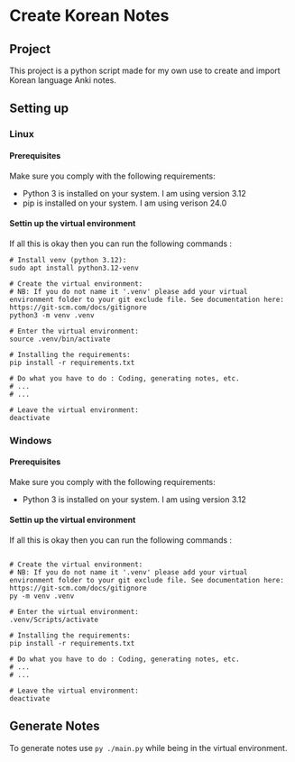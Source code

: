 # Create Korean Notes

## Project

This project is a python script made for my own use to create and import Korean language Anki notes.

## Setting up

### Linux

#### Prerequisites

Make sure you comply with the following requirements:
- Python 3 is installed on your system. I am using version 3.12
- pip is installed on your system. I am using verison 24.0

#### Settin up the virtual environment

If all this is okay then you can run the following commands :
```console
# Install venv (python 3.12):
sudo apt install python3.12-venv

# Create the virtual environment:
# NB: If you do not name it '.venv' please add your virtual environment folder to your git exclude file. See documentation here: https://git-scm.com/docs/gitignore
python3 -m venv .venv

# Enter the virtual environment:
source .venv/bin/activate

# Installing the requirements:
pip install -r requirements.txt

# Do what you have to do : Coding, generating notes, etc.
# ...
# ...

# Leave the virtual environment:
deactivate
```

### Windows

#### Prerequisites

Make sure you comply with the following requirements:
- Python 3 is installed on your system. I am using version 3.12

#### Settin up the virtual environment

If all this is okay then you can run the following commands :
```console

# Create the virtual environment:
# NB: If you do not name it '.venv' please add your virtual environment folder to your git exclude file. See documentation here: https://git-scm.com/docs/gitignore
py -m venv .venv

# Enter the virtual environment:
.venv/Scripts/activate

# Installing the requirements:
pip install -r requirements.txt

# Do what you have to do : Coding, generating notes, etc.
# ...
# ...

# Leave the virtual environment:
deactivate
```

## Generate Notes

To generate notes use `py ./main.py` while being in the virtual environment.
